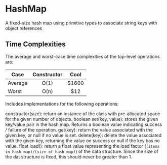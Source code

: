 # HashMap
A fixed-size hash map using primitive types to associate string keys with object references

## Time Complexities
The average and worst-case time complexities of the top-level operations are:

| Case          | Constructor   | Cool  |
| ------------- |:-------------:|:-----:|
| Average       | O(1)          | $1600 |
| Worst         | O(n)          |   $12 |

Includes implementations for the following operations:

constructor(size): return an instance of the class with pre-allocated space for the given number of objects.
boolean set(key, value): stores the given key/value pair in the hash map. Returns a boolean value indicating success / failure of the operation.
get(key): return the value associated with the given key, or null if no value is set.
delete(key): delete the value associated with the given key, returning the value on success or null if the key has no value.
float load(): return a float value representing the load factor (`(items in hash map)/(size of hash map)`) of the data structure. Since the size of the dat structure is fixed, this should never be greater than 1.
